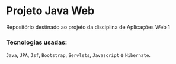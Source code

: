 # Projeto Java Web
Repositório destinado ao projeto da disciplina de Aplicações Web 1
### Tecnologias usadas:
`Java`, `JPA`, `Jsf`, `Bootstrap`, `Servlets`, `Javascript` e `Hibernate`.
